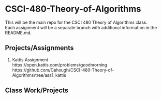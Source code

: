# CSCI-480-Theory-of-Algorithms
This will be the main repo for the CSCI 480 Theory of Algorithms class. Each assignment will be a separate branch with additional information in the README.md.

## Projects/Assignments
<ol>
  <li> Kattis Assignment </li>
  https://open.kattis.com/problems/goodmorning
  https://github.com/Cahough/CSCI-480-Theory-of-Algorithms/tree/ass1_kattis
</ol>

## Class Work/Projects
<ol>
</ol>
